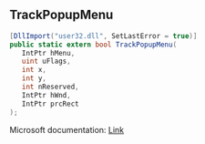 ## TrackPopupMenu

```csharp
[DllImport("user32.dll", SetLastError = true)]
public static extern bool TrackPopupMenu(
   IntPtr hMenu,
   uint uFlags,
   int x,
   int y,
   int nReserved,
   IntPtr hWnd,
   IntPtr prcRect
);
```

Microsoft documentation: [Link](https://docs.microsoft.com/en-us/windows/win32/api/winuser/nf-winuser-trackpopupmenu)
